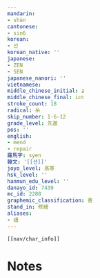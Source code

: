 ```yaml
---
mandarin:
- shàn
cantonese:
- sin6
korean:
- 선
korean_native: ''
japanese:
- ZEN
- SEN
japanese_nanori: ''
vietnamese:
middle_chinese_initial: ʑ
middle_chinese_final: iᴇn
stroke_count: 18
radical: 糸
skip_number: 1-6-12
grade_level: 先進
pos: ''
english:
- mend
- repair
羅馬字: syen
韓文: '[[션]]'
joyo_level: 高等
hsk_level: ''
hanmun_edu_level: ''
danayo_id: 7439
mc_id: 2288
graphemic_classification: 善
stand_in: 修繕
aliases:
- 缮
---
```

```meta-bind-embed
[[nav/char_info]]
```

# Notes
